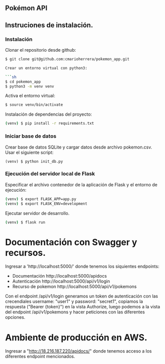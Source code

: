 
## Pokémon API


## Instruciones de instalación.

### Instalación

Clonar el repositorio desde github:

```sh
$ git clone git@github.com:cmarioherrera/pokemon_app.git

Crear un entorno virtual con python3:

```sh
$ cd pokemon_app
$ python3 -m venv venv
```

Activa el entorno virtual:

```sh
$ source venv/bin/activate
```

Instalación de dependencias del proyecto:

```sh
(venv) $ pip install -r requirements.txt
```

### Iniciar base de datos

Crear base de datos SQLite y cargar datos desde archivo pokemon.csv.  Usar el siguiente script:

```
(venv) $ python init_db.py
```

### Ejecución del servidor local de Flask


Especificar el archivo contenedor de la aplicación de Flask y el
entorno de ejecución:
```sh
(venv) $ export FLASK_APP=app.py
(venv) $ export FLASK_ENV=development
```

Ejecutar servidor de desarrollo.
```sh
(venv) $ flask run
```

# Documentación con Swagger y recursos.

Ingresar a 'http://localhost:5000/' donde tenemos los siquientes endpoints:

* Documentación  http://localhost:5000/apidocs
* Autenticación http://localhost:5000/api/v1/login
* Recurso de pokemon http://localhost:5000/api/v1/pokemons


Con el endpoint /api/v1/login generamos un token de autenticación con las crecendiales username: "user1" y password: "secret1", copiamos la respuesta ("Bearer {token}") en la vista Authorize, luego podemos a la vista del endpoint /api/v1/pokemons y hacer peticiones con las diferentes opciones.


# Ambiente de producción en AWS.

Ingresar a "http://18.216.187.220/apidocs/" donde tenemos acceso a los diferentes endpoint mencionados.
